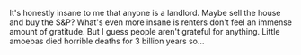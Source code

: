 It's honestly insane to me that anyone is a landlord. Maybe sell the house and buy the S&amp;P? What's even more insane is renters don't feel an immense amount of gratitude. But I guess people aren't grateful for anything. Little amoebas died horrible deaths for 3 billion years so…

